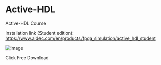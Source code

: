 # Active-HDL
Active-HDL Course

Installation link (Student edition): https://www.aldec.com/en/products/fpga_simulation/active_hdl_student


![image](https://user-images.githubusercontent.com/98138216/236651258-1c8198f8-82cc-41ec-af08-c8fcf58b5197.png)

Click Free Download

